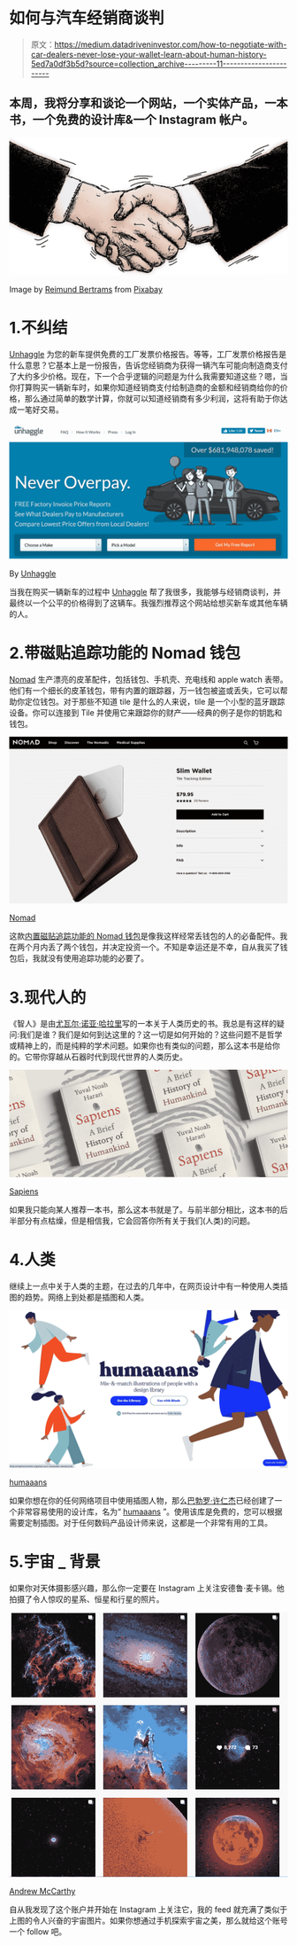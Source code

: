 # 如何与汽车经销商谈判

> 原文：<https://medium.datadriveninvestor.com/how-to-negotiate-with-car-dealers-never-lose-your-wallet-learn-about-human-history-5ed7a0df3b5d?source=collection_archive---------11----------------------->

## 本周，我将分享和谈论一个网站，一个实体产品，一本书，一个免费的设计库&一个 Instagram 帐户。

![](img/e68ec95d4fe4d000a5971fc012257eb2.png)

Image by [Reimund Bertrams](https://pixabay.com/users/8385-8385/?utm_source=link-attribution&utm_medium=referral&utm_campaign=image&utm_content=853188) from [Pixabay](https://pixabay.com/?utm_source=link-attribution&utm_medium=referral&utm_campaign=image&utm_content=853188)

# 1.不纠结

[Unhaggle](https://unhaggle.com/) 为您的新车提供免费的工厂发票价格报告。等等，工厂发票价格报告是什么意思？它基本上是一份报告，告诉您经销商为获得一辆汽车可能向制造商支付了大约多少价格。现在，下一个合乎逻辑的问题是为什么我需要知道这些？嗯，当你打算购买一辆新车时，如果你知道经销商支付给制造商的金额和经销商给你的价格，那么通过简单的数学计算，你就可以知道经销商有多少利润，这将有助于你达成一笔好交易。

![](img/3cd7a571e67cfb42cb0cb7fce0d53311.png)

By [Unhaggle](https://unhaggle.com/)

当我在购买一辆新车的过程中 [Unhaggle](https://unhaggle.com/) 帮了我很多，我能够与经销商谈判，并最终以一个公平的价格得到了这辆车。我强烈推荐这个网站给想买新车或其他车辆的人。

# 2.带磁贴追踪功能的 Nomad 钱包

[Nomad](https://nomadgoods.com/products/slim-wallet-tile) 生产漂亮的皮革配件，包括钱包、手机壳、充电线和 apple watch 表带。他们有一个细长的皮革钱包，带有内置的跟踪器，万一钱包被盗或丢失，它可以帮助你定位钱包。对于那些不知道 tile 是什么的人来说，tile 是一个小型的蓝牙跟踪设备。你可以连接到 Tile 并使用它来跟踪你的财产——经典的例子是你的钥匙和钱包。

![](img/47d8bbdacdb8600213bee946edc18565.png)

[Nomad](https://nomadgoods.com/products/slim-wallet-tile)

这款[内置磁贴追踪功能的 Nomad 钱包](https://nomadgoods.com/products/slim-wallet-tile)是像我这样经常丢钱包的人的必备配件。我在两个月内丢了两个钱包，并决定投资一个。不知是幸运还是不幸，自从我买了钱包后，我就没有使用追踪功能的必要了。

# 3.现代人的

《智人》是由[尤瓦尔·诺亚·哈拉里](https://www.ynharari.com/)写的一本关于人类历史的书。我总是有这样的疑问:我们是谁？我们是如何到达这里的？这一切是如何开始的？这些问题不是哲学或精神上的，而是纯粹的学术问题。如果你也有类似的问题，那么这本书是给你的。它带你穿越从石器时代到现代世界的人类历史。

![](img/8a37fd202ac72befe3f348bf2e908f8c.png)

[Sapiens](https://www.amazon.ca/Sapiens-Humankind-Yuval-Noah-Harari/dp/0771038518/ref=sr_1_1?dchild=1&keywords=Sapiens&qid=1601233777&sr=8-1)

如果我只能向某人推荐一本书，那么这本书就是了。与前半部分相比，这本书的后半部分有点枯燥，但是相信我，它会回答你所有关于我们(人类)的问题。

# 4.人类

继续上一点中关于人类的主题，在过去的几年中，在网页设计中有一种使用人类插图的趋势。网络上到处都是插图和人类。

![](img/2a07cd28cf00a8f7efbf77f65eadf09d.png)

[humaaans](https://www.humaaans.com/)

如果你想在你的任何网络项目中使用插图人物，那么[巴勃罗·许仁杰](https://twitter.com/pablostanley)已经创建了一个非常容易使用的设计库，名为“ [humaaans](https://www.humaaans.com/) ”。使用该库是免费的，您可以根据需要定制插图。对于任何数码产品设计师来说，这都是一个非常有用的工具。

# 5.宇宙 _ 背景

如果你对天体摄影感兴趣，那么你一定要在 Instagram 上关注安德鲁·麦卡锡。他拍摄了令人惊叹的星系、恒星和行星的照片。

![](img/010e6fe05b867e3059921245470e3b7d.png)

[Andrew McCarthy](https://www.instagram.com/cosmic_background/)

自从我发现了这个账户并开始在 Instagram 上关注它，我的 feed 就充满了类似于上图的令人兴奋的宇宙图片。如果你想通过手机探索宇宙之美，那么就给这个账号一个 follow 吧。